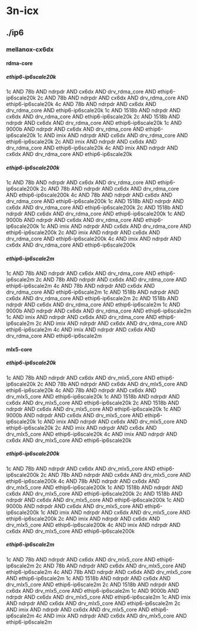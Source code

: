 # 3n-icx
## ./ip6
### mellanox-cx6dx
#### rdma-core
##### ethip6-ip6scale20k
1c AND 78b AND ndrpdr AND cx6dx AND drv_rdma_core AND ethip6-ip6scale20k
2c AND 78b AND ndrpdr AND cx6dx AND drv_rdma_core AND ethip6-ip6scale20k
4c AND 78b AND ndrpdr AND cx6dx AND drv_rdma_core AND ethip6-ip6scale20k
1c AND 1518b AND ndrpdr AND cx6dx AND drv_rdma_core AND ethip6-ip6scale20k
2c AND 1518b AND ndrpdr AND cx6dx AND drv_rdma_core AND ethip6-ip6scale20k
1c AND 9000b AND ndrpdr AND cx6dx AND drv_rdma_core AND ethip6-ip6scale20k
1c AND imix AND ndrpdr AND cx6dx AND drv_rdma_core AND ethip6-ip6scale20k
2c AND imix AND ndrpdr AND cx6dx AND drv_rdma_core AND ethip6-ip6scale20k
4c AND imix AND ndrpdr AND cx6dx AND drv_rdma_core AND ethip6-ip6scale20k
##### ethip6-ip6scale200k
1c AND 78b AND ndrpdr AND cx6dx AND drv_rdma_core AND ethip6-ip6scale200k
2c AND 78b AND ndrpdr AND cx6dx AND drv_rdma_core AND ethip6-ip6scale200k
4c AND 78b AND ndrpdr AND cx6dx AND drv_rdma_core AND ethip6-ip6scale200k
1c AND 1518b AND ndrpdr AND cx6dx AND drv_rdma_core AND ethip6-ip6scale200k
2c AND 1518b AND ndrpdr AND cx6dx AND drv_rdma_core AND ethip6-ip6scale200k
1c AND 9000b AND ndrpdr AND cx6dx AND drv_rdma_core AND ethip6-ip6scale200k
1c AND imix AND ndrpdr AND cx6dx AND drv_rdma_core AND ethip6-ip6scale200k
2c AND imix AND ndrpdr AND cx6dx AND drv_rdma_core AND ethip6-ip6scale200k
4c AND imix AND ndrpdr AND cx6dx AND drv_rdma_core AND ethip6-ip6scale200k
##### ethip6-ip6scale2m
1c AND 78b AND ndrpdr AND cx6dx AND drv_rdma_core AND ethip6-ip6scale2m
2c AND 78b AND ndrpdr AND cx6dx AND drv_rdma_core AND ethip6-ip6scale2m
4c AND 78b AND ndrpdr AND cx6dx AND drv_rdma_core AND ethip6-ip6scale2m
1c AND 1518b AND ndrpdr AND cx6dx AND drv_rdma_core AND ethip6-ip6scale2m
2c AND 1518b AND ndrpdr AND cx6dx AND drv_rdma_core AND ethip6-ip6scale2m
1c AND 9000b AND ndrpdr AND cx6dx AND drv_rdma_core AND ethip6-ip6scale2m
1c AND imix AND ndrpdr AND cx6dx AND drv_rdma_core AND ethip6-ip6scale2m
2c AND imix AND ndrpdr AND cx6dx AND drv_rdma_core AND ethip6-ip6scale2m
4c AND imix AND ndrpdr AND cx6dx AND drv_rdma_core AND ethip6-ip6scale2m
#### mlx5-core
##### ethip6-ip6scale20k
1c AND 78b AND ndrpdr AND cx6dx AND drv_mlx5_core AND ethip6-ip6scale20k
2c AND 78b AND ndrpdr AND cx6dx AND drv_mlx5_core AND ethip6-ip6scale20k
4c AND 78b AND ndrpdr AND cx6dx AND drv_mlx5_core AND ethip6-ip6scale20k
1c AND 1518b AND ndrpdr AND cx6dx AND drv_mlx5_core AND ethip6-ip6scale20k
2c AND 1518b AND ndrpdr AND cx6dx AND drv_mlx5_core AND ethip6-ip6scale20k
1c AND 9000b AND ndrpdr AND cx6dx AND drv_mlx5_core AND ethip6-ip6scale20k
1c AND imix AND ndrpdr AND cx6dx AND drv_mlx5_core AND ethip6-ip6scale20k
2c AND imix AND ndrpdr AND cx6dx AND drv_mlx5_core AND ethip6-ip6scale20k
4c AND imix AND ndrpdr AND cx6dx AND drv_mlx5_core AND ethip6-ip6scale20k
##### ethip6-ip6scale200k
1c AND 78b AND ndrpdr AND cx6dx AND drv_mlx5_core AND ethip6-ip6scale200k
2c AND 78b AND ndrpdr AND cx6dx AND drv_mlx5_core AND ethip6-ip6scale200k
4c AND 78b AND ndrpdr AND cx6dx AND drv_mlx5_core AND ethip6-ip6scale200k
1c AND 1518b AND ndrpdr AND cx6dx AND drv_mlx5_core AND ethip6-ip6scale200k
2c AND 1518b AND ndrpdr AND cx6dx AND drv_mlx5_core AND ethip6-ip6scale200k
1c AND 9000b AND ndrpdr AND cx6dx AND drv_mlx5_core AND ethip6-ip6scale200k
1c AND imix AND ndrpdr AND cx6dx AND drv_mlx5_core AND ethip6-ip6scale200k
2c AND imix AND ndrpdr AND cx6dx AND drv_mlx5_core AND ethip6-ip6scale200k
4c AND imix AND ndrpdr AND cx6dx AND drv_mlx5_core AND ethip6-ip6scale200k
##### ethip6-ip6scale2m
1c AND 78b AND ndrpdr AND cx6dx AND drv_mlx5_core AND ethip6-ip6scale2m
2c AND 78b AND ndrpdr AND cx6dx AND drv_mlx5_core AND ethip6-ip6scale2m
4c AND 78b AND ndrpdr AND cx6dx AND drv_mlx5_core AND ethip6-ip6scale2m
1c AND 1518b AND ndrpdr AND cx6dx AND drv_mlx5_core AND ethip6-ip6scale2m
2c AND 1518b AND ndrpdr AND cx6dx AND drv_mlx5_core AND ethip6-ip6scale2m
1c AND 9000b AND ndrpdr AND cx6dx AND drv_mlx5_core AND ethip6-ip6scale2m
1c AND imix AND ndrpdr AND cx6dx AND drv_mlx5_core AND ethip6-ip6scale2m
2c AND imix AND ndrpdr AND cx6dx AND drv_mlx5_core AND ethip6-ip6scale2m
4c AND imix AND ndrpdr AND cx6dx AND drv_mlx5_core AND ethip6-ip6scale2m